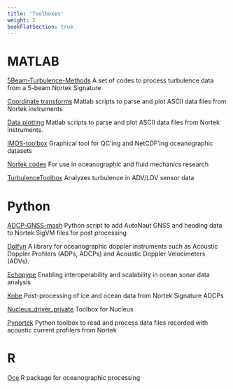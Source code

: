 ```yaml
---
title: 'Toolboxes'
weight: 2
bookFlatSection: true
---
```


# MATLAB
[5Beam-Turbulence-Methods](https://github.com/NortekSupport/5Beam-Turbulence-Methods) A set of codes to process turbulence data from a 5-beam Nortek Signature

[Coordinate transforms](https://github.com/NortekSupport/coordinatetransforms) Matlab scripts to parse and plot ASCII data files from Nortek instruments

[Data plotting](https://github.com/NortekSupport/dataplotting) Matlab scripts to parse and plot ASCII data files from Nortek instruments. 

[IMOS-toolbox](https://github.com/NortekSupport/imos-toolbox) Graphical tool for QC'ing and NetCDF'ing oceanographic datasets

[Nortek codes](https://github.com/NortekSupport/NortekCodes) For use in oceanographic and fluid mechanics research

[TurbulenceToolbox](https://github.com/NortekSupport/TurbulenceToolbox) Analyzes turbulence in ADV/LDV sensor data


# Python
[ADCP-GNSS-mash](https://github.com/NortekSupport/adcp-gnss-mash) Python script to add AutoNaut GNSS and heading data to Nortek SigVM files for post processing

[Dolfyn](https://github.com/NortekSupport/dolfyn) A library for oceanographic doppler instruments such as Acoustic Doppler Profilers (ADPs, ADCPs) and Acoustic Doppler Velocimeters (ADVs). 

[Echopype](https://github.com/OSOceanAcoustics/echopype) Enabling interoperability and scalability in ocean sonar data analysis

[Kobe](https://github.com/NPIOcean/kobbe) Post-processing of ice and ocean data from Nortek Signature ADCPs

[Nucleus_driver_private](https://github.com/NortekSupport/nucleus_driver_private) Toolbox for Nucleus

[Pynortek](https://github.com/NortekSupport/pynortek) Python toolbox to read and process data files recorded with acoustic current profilers from Nortek

# R
[Oce](https://github.com/NortekSupport/oce) R package for oceanographic processing 